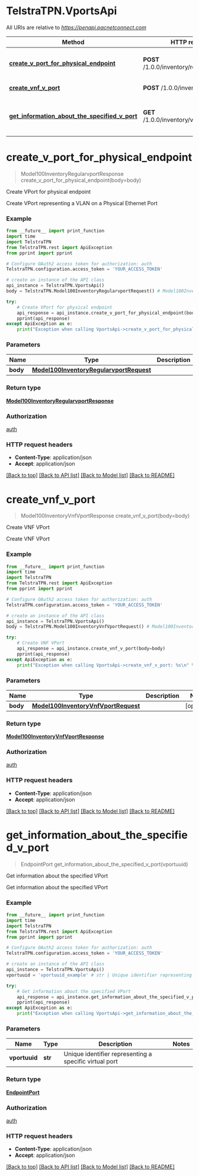 # TelstraTPN.VportsApi

All URIs are relative to *https://penapi.pacnetconnect.com*

Method | HTTP request | Description
------------- | ------------- | -------------
[**create_v_port_for_physical_endpoint**](VportsApi.md#create_v_port_for_physical_endpoint) | **POST** /1.0.0/inventory/regularvport | Create VPort for physical endpoint
[**create_vnf_v_port**](VportsApi.md#create_vnf_v_port) | **POST** /1.0.0/inventory/vnf/vport | Create VNF VPort
[**get_information_about_the_specified_v_port**](VportsApi.md#get_information_about_the_specified_v_port) | **GET** /1.0.0/inventory/vport/{vportuuid} | Get information about the specified VPort


# **create_v_port_for_physical_endpoint**
> Model100InventoryRegularvportResponse create_v_port_for_physical_endpoint(body=body)

Create VPort for physical endpoint

Create VPort representing a VLAN on a Physical Ethernet Port

### Example 
```python
from __future__ import print_function
import time
import TelstraTPN
from TelstraTPN.rest import ApiException
from pprint import pprint

# Configure OAuth2 access token for authorization: auth
TelstraTPN.configuration.access_token = 'YOUR_ACCESS_TOKEN'

# create an instance of the API class
api_instance = TelstraTPN.VportsApi()
body = TelstraTPN.Model100InventoryRegularvportRequest() # Model100InventoryRegularvportRequest |  (optional)

try: 
    # Create VPort for physical endpoint
    api_response = api_instance.create_v_port_for_physical_endpoint(body=body)
    pprint(api_response)
except ApiException as e:
    print("Exception when calling VportsApi->create_v_port_for_physical_endpoint: %s\n" % e)
```

### Parameters

Name | Type | Description  | Notes
------------- | ------------- | ------------- | -------------
 **body** | [**Model100InventoryRegularvportRequest**](Model100InventoryRegularvportRequest.md)|  | [optional] 

### Return type

[**Model100InventoryRegularvportResponse**](Model100InventoryRegularvportResponse.md)

### Authorization

[auth](../README.md#auth)

### HTTP request headers

 - **Content-Type**: application/json
 - **Accept**: application/json

[[Back to top]](#) [[Back to API list]](../README.md#documentation-for-api-endpoints) [[Back to Model list]](../README.md#documentation-for-models) [[Back to README]](../README.md)

# **create_vnf_v_port**
> Model100InventoryVnfVportResponse create_vnf_v_port(body=body)

Create VNF VPort

Create VNF VPort

### Example 
```python
from __future__ import print_function
import time
import TelstraTPN
from TelstraTPN.rest import ApiException
from pprint import pprint

# Configure OAuth2 access token for authorization: auth
TelstraTPN.configuration.access_token = 'YOUR_ACCESS_TOKEN'

# create an instance of the API class
api_instance = TelstraTPN.VportsApi()
body = TelstraTPN.Model100InventoryVnfVportRequest() # Model100InventoryVnfVportRequest |  (optional)

try: 
    # Create VNF VPort
    api_response = api_instance.create_vnf_v_port(body=body)
    pprint(api_response)
except ApiException as e:
    print("Exception when calling VportsApi->create_vnf_v_port: %s\n" % e)
```

### Parameters

Name | Type | Description  | Notes
------------- | ------------- | ------------- | -------------
 **body** | [**Model100InventoryVnfVportRequest**](Model100InventoryVnfVportRequest.md)|  | [optional] 

### Return type

[**Model100InventoryVnfVportResponse**](Model100InventoryVnfVportResponse.md)

### Authorization

[auth](../README.md#auth)

### HTTP request headers

 - **Content-Type**: application/json
 - **Accept**: application/json

[[Back to top]](#) [[Back to API list]](../README.md#documentation-for-api-endpoints) [[Back to Model list]](../README.md#documentation-for-models) [[Back to README]](../README.md)

# **get_information_about_the_specified_v_port**
> EndpointPort get_information_about_the_specified_v_port(vportuuid)

Get information about the specified VPort

Get information about the specified VPort

### Example 
```python
from __future__ import print_function
import time
import TelstraTPN
from TelstraTPN.rest import ApiException
from pprint import pprint

# Configure OAuth2 access token for authorization: auth
TelstraTPN.configuration.access_token = 'YOUR_ACCESS_TOKEN'

# create an instance of the API class
api_instance = TelstraTPN.VportsApi()
vportuuid = 'vportuuid_example' # str | Unique identifier representing a specific virtual port

try: 
    # Get information about the specified VPort
    api_response = api_instance.get_information_about_the_specified_v_port(vportuuid)
    pprint(api_response)
except ApiException as e:
    print("Exception when calling VportsApi->get_information_about_the_specified_v_port: %s\n" % e)
```

### Parameters

Name | Type | Description  | Notes
------------- | ------------- | ------------- | -------------
 **vportuuid** | **str**| Unique identifier representing a specific virtual port | 

### Return type

[**EndpointPort**](EndpointPort.md)

### Authorization

[auth](../README.md#auth)

### HTTP request headers

 - **Content-Type**: application/json
 - **Accept**: application/json

[[Back to top]](#) [[Back to API list]](../README.md#documentation-for-api-endpoints) [[Back to Model list]](../README.md#documentation-for-models) [[Back to README]](../README.md)

